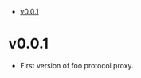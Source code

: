<!-- BEGIN MUNGE: GENERATED_TOC -->
- [v0.0.1](#v001)
<!-- END MUNGE: GENERATED_TOC -->

<!-- NEW RELEASE NOTES ENTRY -->

# v0.0.1

  * First version of foo protocol proxy.
